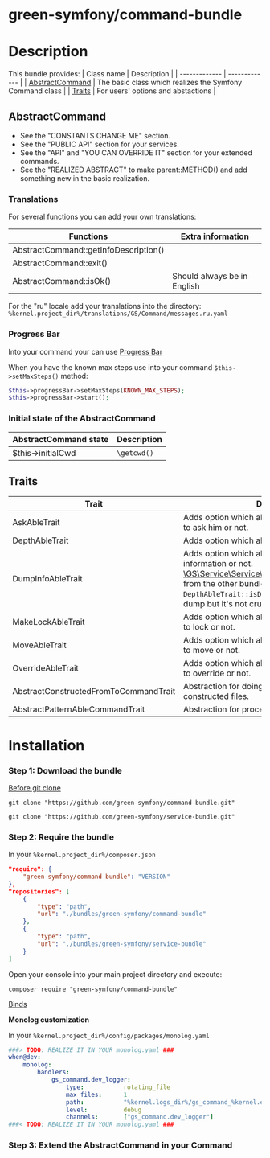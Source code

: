 green-symfony/command-bundle
========

# Description


This bundle provides:
| Class name | Description |
| ------------- | ------------- |
| [AbstractCommand](https://github.com/green-symfony/command-bundle/blob/main/src/Command/AbstractCommand.php) | The basic class which realizes the Symfony Command class |
| [Traits](https://github.com/green-symfony/command-bundle/tree/main/src/Trait) | For users' options and abstactions |

## AbstractCommand

- See the "CONSTANTS CHANGE ME" section.
- See the "PUBLIC API" section for your services.
- See the "API" and "YOU CAN OVERRIDE IT" section for your extended commands.
- See the "REALIZED ABSTRACT" to make parent::METHOD() and add something new in the basic realization.

### Translations

For several functions you can add your own translations:

| Functions | Extra information |
| ------------- | ------------- |
| AbstractCommand::getInfoDescription() |  |
| AbstractCommand::exit() |  |
| AbstractCommand::isOk() | Should always be in English |

For the "ru" locale add your translations into the directory:
`%kernel.project_dir%/translations/GS/Command/messages.ru.yaml`

### Progress Bar

Into your command your can use [Progress Bar](https://symfony.com/doc/current/components/console/helpers/progressbar.html)

When you have the known max steps use into your command `$this->setMaxSteps()` method:
```php
$this->progressBar->setMaxSteps(KNOWN_MAX_STEPS);
$this->progressBar->start();
```

### Initial state of the AbstractCommand

| AbstractCommand state | Description |
| ------------- | ------------- |
| $this->initialCwd | `\getcwd()` |

## Traits

| Trait | Description | Code |
| ------------- | ------------- | ------------- |
| AskAbleTrait | Adds option which allows user to choose whether to ask him or not. | [Code](https://github.com/green-symfony/command-bundle/blob/main/src/Trait/AskAbleTrait.php) |
| DepthAbleTrait | Adds option which allows user to indicate depth. |[Code](https://github.com/green-symfony/command-bundle/blob/main/src/Trait/DepthAbleTrait.php) |
| DumpInfoAbleTrait | Adds option which allows user to dump information or not. [\GS\Service\Service\DumpInfoService::dumpInfo()](https://github.com/green-symfony/service-bundle/blob/main/src/Service/DumpInfoService.php) from the other bundle relies on `DepthAbleTrait::isDumpInfo()` method before the dump but it's not crucial. | [Code](https://github.com/green-symfony/command-bundle/blob/main/src/Trait/DumpInfoAbleTrait.php) |
| MakeLockAbleTrait | Adds option which allows user to choose whether to lock or not. | [Code](https://github.com/green-symfony/command-bundle/blob/main/src/Trait/MakeLockAbleTrait.php) |
| MoveAbleTrait | Adds option which allows user to choose whether to move or not. | [Code](https://github.com/green-symfony/command-bundle/blob/main/src/Trait/MoveAbleTrait.php) |
| OverrideAbleTrait | Adds option which allows user to choose whether to override or not. | [Code](https://github.com/green-symfony/command-bundle/blob/main/src/Trait/OverrideAbleTrait.php) |
| AbstractConstructedFromToCommandTrait | Abstraction for doing something with the constructed files. | [Code](https://github.com/green-symfony/command-bundle/blob/main/src/Trait/AbstractConstructedFromToCommandTrait.php) |
| AbstractPatternAbleCommandTrait | Abstraction for processing the passed pattern. | [Code](https://github.com/green-symfony/command-bundle/blob/main/src/Trait/AbstractPatternAbleCommandTrait.php) |

# Installation


### Step 1: Download the bundle

[Before git clone](https://github.com/green-symfony/docs/blob/main/docs/bundles_green_symfony%20mkdir.md)

```console
git clone "https://github.com/green-symfony/command-bundle.git"
```

```console
git clone "https://github.com/green-symfony/service-bundle.git"
```

### Step 2: Require the bundle

In your `%kernel.project_dir%/composer.json`

```json
"require": {
	"green-symfony/command-bundle": "VERSION"
},
"repositories": [
	{
		"type": "path",
		"url": "./bundles/green-symfony/command-bundle"
	},
	{
		"type": "path",
		"url": "./bundles/green-symfony/service-bundle"
	}
]
```

Open your console into your main project directory and execute:

```console
composer require "green-symfony/command-bundle"
```

[Binds](https://github.com/green-symfony/docs/blob/main/docs/borrow-services.yaml-section.md)

**Monolog customization**

In your `%kernel.project_dir%/config/packages/monolog.yaml`

```yaml
###> TODO: REALIZE IT IN YOUR monolog.yaml ###
when@dev:
    monolog:
        handlers:
            gs_command.dev_logger:
                type:           rotating_file
                max_files:      1
                path:           "%kernel.logs_dir%/gs_command_%kernel.environment%.log"
                level:          debug
                channels:       ["gs_command.dev_logger"]
###< TODO: REALIZE IT IN YOUR monolog.yaml ###
```

### Step 3: Extend the AbstractCommand in your Command